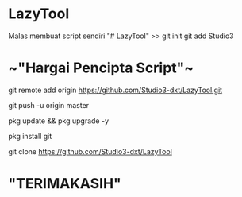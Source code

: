 # LazyTool
Malas membuat script sendiri
 "# LazyTool" >> 
git init
git add Studio3
# ~"Hargai Pencipta Script"~



git remote add origin https://github.com/Studio3-dxt/LazyTool.git


git push -u origin master


pkg update && pkg upgrade -y

pkg install git

git clone https://github.com/Studio3-dxt/LazyTool

# "TERIMAKASIH" 

                
